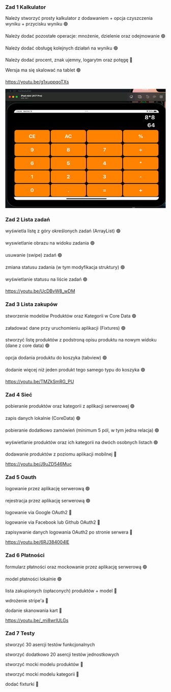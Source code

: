 ### Zad 1 Kalkulator


Należy stworzyć prosty kalkulator z dodawaniem + opcja czyszczenia wyniku + przycisku wyniku 🟢

Należy dodać pozostałe operacje: mnożenie, dzielenie oraz odejmowanie 🟢

Należy dodać obsługę kolejnych działań na wyniku 🟢

Należy dodać procent, znak ujemny, logarytm oraz potęgę 🔴

Wersja ma się skalować na tablet 🟢


https://youtu.be/g1xuppqoTXs

![](videos/tablet.png)

### Zad 2 Lista zadań

wyświetla listę z góry określonych zadań (ArrayList) 🟢

wyswietlanie obrazu na widoku zadania 🟢

usuwanie (swipe) zadań 🟢

zmiana statusu zadania (w tym modyfikacja struktury) 🟢

wyświetlanie statusu na liście zadań 🟢

https://youtu.be/UcDBvW8_wDM

### Zad 3 Lista zakupów

stworzenie modelów Produktów oraz Kategorii w Core Data 🟢

załadować dane przy uruchomieniu aplikacji (Fixtures) 🟢

stworzyć listę produktów z podstroną opisu produktu na nowym widoku (dane z core data) 🟢

opcja dodania produktu do koszyka (tabview) 🟢

dodanie więcej niż jeden produkt tego samego typu do koszyka 🟢

https://youtu.be/TMZkSmRG_PU

### Zad 4 Sieć

pobieranie produktów oraz kategorii z aplikacji serwerowej 🟢

zapis danych lokalnie (CoreData) 🟢

pobieranie dodatkowo zamówień (minimum 5 pól, w tym jedna relacja) 🟢

wyświetlanie produktów oraz ich kategorii na dwóch osobnych listach 🟢

dodawanie produktów z poziomu aplikacji mobilnej 🔴

https://youtu.be/J9uZD546Muc

### Zad 5 Oauth

logowanie przez aplikację serwerową 🟢

rejestracja przez aplikację serwerową 🟢

logowanie via Google OAuth2 🔴

logowanie via Facebook lub Github OAuth2 🔴

zapisywanie danych logowania OAuth2 po stronie serwera 🔴

https://youtu.be/6RJ384004lE

### Zad 6 Płatności

formularz płatności oraz mockowanie przez aplikację serwerową 🟢

model płatności lokalnie 🟢

lista zakupionych (opłaconych) produktów + model 🔴

wdrożenie stripe'a 🔴

dodanie skanowania kart 🔴

https://youtu.be/_mi8wrIULGs

### Zad 7 Testy

stworzyć 30 asercji testów funkcjonalnych

stworzyć dodatkowo 20 asercji testów jednostkowych 

stworzyć mocki modelu produktów  🔴

stworzyć mocki modelu kategorii 🔴

dodać fixturki 🔴
